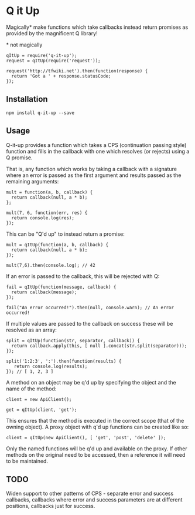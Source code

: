 Q it Up
=======

Magically* make functions which take callbacks instead return promises as provided by the magnificent Q library!

\* not magically

    qItUp = require('q-it-up');
    request = qItUp(require('request'));
    
    request('http://tfwiki.net').then(function(response) {
      return 'Got a ' + response.statusCode;
    });

Installation
------------

    npm install q-it-up --save

Usage
-----

Q-it-up provides a function which takes a CPS (continuation passing style) function and fills in the callback with one which resolves (or rejects) using a Q  promise.

That is, any function which works by taking a callback with a signature where an error is passed as the first argument and results passed as the remaining arguments:

    mult = function(a, b, callback) {
      return callback(null, a * b);
    };
    
    mult(7, 6, function(err, res) {
      return console.log(res);
    });
    
This can be "Q'd up" to instead return a promise:

    mult = qItUp(function(a, b, callback) {
      return callback(null, a * b); 
    });
    
    mult(7,6).then(console.log); // 42
    
If an error is passed to the callback, this will be rejected with Q:

    fail = qItUp(function(message, callback) {
      return callback(message);
    });
    
    fail("An error occurred!").then(null, console.warn); // An error occurred!

If multiple values are passed to the callback on success these will be resolved as an array:

    split = qItUp(function(str, separator, callback)) {
      return callback.apply(this, [ null ].concat(str.split(separator)));
    });
    
    split('1:2:3', ':').then(function(results) {
       return console.log(results);
    }); // [ 1, 2, 3 ]
    
A method on an object may be q'd up by specifying the object and the name of the method:

    client = new ApiClient();
    
    get = qItUp(client, 'get');
  
This ensures that the method is executed in the correct scope (that of the owning object). A proxy object with q'd up functions can be created like so:

    client = qItUp(new ApiClient(), [ 'get', 'post', 'delete' ]);

Only the named functions will be q'd up and available on the proxy. If other methods on the original need to be accessed, then a reference it will need to be maintained.

TODO
----

Widen support to other patterns of CPS - separate error and success callbacks, callbacks where error and success parameters are at different positions, callbacks just for success.
